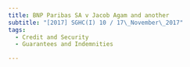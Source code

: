 ```yaml
---
title: BNP Paribas SA v Jacob Agam and another 
subtitle: "[2017] SGHC(I) 10 / 17\_November\_2017"
tags:
  - Credit and Security
  - Guarantees and Indemnities

---
```


